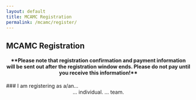 ```yaml
---
layout: default
title: MCAMC Registration
permalink: /mcamc/register/
---
```

## MCAMC Registration
<h4 align="center"> **Please note that registration confirmation and payment information will be sent out after the registration window ends. Please do not pay until you receive this information!** </h4>
### I am registering as a/an...
<div style="text-align: center">
<span class="reg-choice" id="reg0" onclick="reg(0)"> ... individual. </span>
<span class="reg-choice" id="reg1" onclick="reg(1)"> ... team. </span>
</div>
<div class="cognito">
<script src="https://www.cognitoforms.com/s/5RmzrxaElkSFbjwAX0LpWA"></script>
</div>
<script type="text/javascript">
var choiceMade = false;
function reg(type)
{
  document.getElementById("reg0").style.display = "none";
  document.getElementById("reg1").style.display = "none";
  document.getElementById("i-am-registering-as-aan").style.display = "none";
  document.getElementById("mcamc-registration").style.display = "none";
  if (!choiceMade) {
    if (type === 0) {
      Cognito.load("forms", { id: "11" });
      Cognito.resize();
    }
    if (type === 1) {
      Cognito.load("forms", { id: "12" });
      Cognito.resize();
    }
    choiceMade = true;
  }
}
</script>
